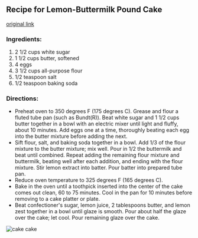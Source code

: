 ## Recipe for Lemon-Buttermilk Pound Cake 

[original link](http://allrecipes.com/recipe/236915/lemon-buttermilk-pound-cake-with-aunt-evelyns-lemon-glaze/print/?recipeType=Recipe&servings=12)
### Ingredients:

1. 2 1/2 cups white sugar
2. 1 1/2 cups butter, softened
3. 4 eggs
4. 3 1/2 cups all-purpose flour
5. 1/2 teaspoon salt
6. 1/2 teaspoon baking soda

### Directions:

* Preheat oven to 350 degrees F (175 degrees C). Grease and flour a fluted tube pan (such as Bundt(R)).
Beat white sugar and 1 1/2 cups butter together in a bowl with an electric mixer until light and fluffy, about 10 minutes. Add eggs one at a time, thoroughly beating each egg into the butter mixture before adding the next.
* Sift flour, salt, and baking soda together in a bowl. Add 1/3 of the flour mixture to the butter mixture; mix well. Pour in 1/2 the buttermilk and beat until combined. Repeat adding the remaining flour mixture and buttermilk, beating well after each addition, and ending with the flour mixture. Stir lemon extract into batter. Pour batter into prepared tube pan.
* Reduce oven temperature to 325 degrees F (165 degrees C).
* Bake in the oven until a toothpick inserted into the center of the cake comes out clean, 60 to 75 minutes. Cool in the pan for 10 minutes before removing to a cake platter or plate.
* Beat confectioner's sugar, lemon juice, 2 tablespoons butter, and lemon zest together in a bowl until glaze is smooth. Pour about half the glaze over the cake; let cool. Pour remaining glaze over the cake.

![cake cake](http://images.media-allrecipes.com/userphotos/250x250/2054794.jpg)
